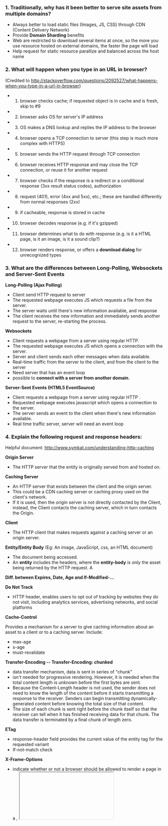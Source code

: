 ### 1. Traditionally, why has it been better to serve site assets from multiple domains?
* Always better to load static files (Images, JS, CSS) through CDN (Content Delivery Network)
* Provide **Domain Sharding** benefits
* Web are restricted to download several items at once, so the more you use resource hosted on external domains, the faster the page will load
* Help request for static resource parallize and balanced across the host name

### 2. What will happen when you type in an URL in browser?
(Credited to http://stackoverflow.com/questions/2092527/what-happens-when-you-type-in-a-url-in-browser)

* 1. browser checks cache; if requested object is in cache and is fresh, skip to #9
* 2. browser asks OS for server's IP address
* 3. OS makes a DNS lookup and replies the IP address to the browser
* 4. browser opens a TCP connection to server (this step is much more complex with HTTPS)
* 5. browser sends the HTTP request through TCP connection
* 6. browser receives HTTP response and may close the TCP connection, or reuse it for another request
* 7. browser checks if the response is a redirect or a conditional response (3xx result status codes), authorization
* 8. request (401), error (4xx and 5xx), etc.; these are handled differently from normal responses (2xx)
* 9. if cacheable, response is stored in cache
* 10. browser decodes response (e.g. if it's gzipped)
* 11. browser determines what to do with response (e.g. is it a HTML page, is it an image, is it a sound clip?)
* 12. browser renders response, or offers a **download dialog** for unrecognized types

### 3. What are the differences between Long-Polling, Websockets and Server-Sent Events

**Long-Polling (Ajax Polling)**

* Client send HTTP request to server
* The requested webpage executes JS which requests a file from the server.
* The server waits until there's new information available, and response
* The client receives the new information and immediately sends another request to the server, re-starting the process.

**Websockets**

* Client requests a webpage from a server using regular HTTP.
* The requested webpage executes JS which opens a connection with the server.
* Server and client sends each other messages when data available.
* Real-time traffic from the server to the client, and from the client to the server
* Need server that has an event loop
* possible to **connect with a server from another domain**.

**Server-Sent Events (HTML5 EventSource)**

* Client requests a webpage from a server using regular HTTP .
* Requested webpage executes javascript which opens a connection to the server.
* The server sends an event to the client when there's new information available.
* Real time traffic server, server will need an event loop

### 4. Explain the following request and response headers:

Helpful document: http://www.symkat.com/understanding-http-caching

**Origin Server**
* The HTTP server that the entity is originally served from and hosted on.

**Caching Server**
* An HTTP server that exists between the client and the origin server.
* This could be a CDN caching server or caching proxy used on the client's network.
* If it is used, then the origin server is not directly contacted by the Client, instead, the Client contacts the caching server, which in turn contacts the Origin.

**Client**
* The HTTP client that makes requests against a caching server or an origin server.

**Entity/Entity Body** (Eg: An image, JavaScript, css, an HTML document)
* The document being accessed.
* An **entity** includes the headers, where the **entity-body** is only the asset being returned by the HTTP request. A

**Diff. between Expires, Date, Age and If-Modified-...**

**Do Not Track**
* HTTP header, enables users to opt out of tracking by websites they do not visit, including analytics services, advertising networks, and social platforms

**Cache-Control**

Provides a mechanism for a server to give caching information about an asset to a client or to a caching server. Include:
* max-age
* s-age
* must-revalidate

**Transfer-Encoding -- Transfer-Encoding: chunked**
* data transfer mechanism, data is sent in series of "chunk"
* isn't needed for progressive rendering. However, it is needed when the total content length is unknown before the first bytes are sent.
* Because the Content-Length header is not used, the sender does not need to know the length of the content before it starts transmitting a response to the receiver. Senders can begin transmitting dynamically-generated content before knowing the total size of that content.
* The size of each chunk is sent right before the chunk itself so that the receiver can tell when it has finished receiving data for that chunk. The data transfer is terminated by a final chunk of length zero.

**ETag**
* response-header field provides the current value of the entity tag for the requested variant
* If-not-match check

**X-Frame-Options**
* indicate whether or not a browser should be allowed to render a page in a <frame>, <iframe> or <object> . Sites can use this to avoid clickjacking attacks, by ensuring that their content is not embedded into other sites

**Possible value**

* DENY: The page cannot be displayed in a frame, regardless of the site attempting to do so.
* SAMEORIGIN - The page can only be displayed in a frame on the same origin as the page itself.
* ALLOW-FROM uri -- The page can only be displayed in a frame on the specified origin.

### 5. What are HTTP actions? List all HTTP actions that you know, and explain them.

**GET**

**PUT**

**UPDATE**

**DELETE**

**POST**

**HEAD**

**OPTIONS**

### 6. What is the difference between GET and POST methods in HTML form?
